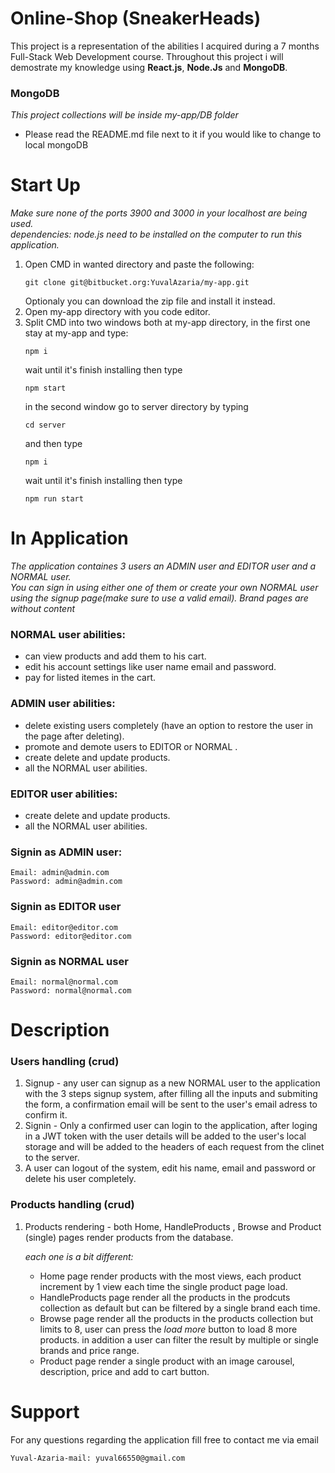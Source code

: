 # Online-Shop (SneakerHeads)

This project is a representation of the abilities I acquired during a 7 months Full-Stack Web Development course.
Throughout this project i will demostrate my knowledge using **React.js**, **Node.Js** and **MongoDB**.

### MongoDB

_This project collections will be inside my-app/DB folder_

- Please read the README.md file next to it if you would like to change to local mongoDB

# Start Up

_Make sure none of the ports 3900 and 3000 in your localhost are being used._  
_dependencies: node.js need to be installed on the computer to run this application._

1. Open CMD in wanted directory and paste the following:
   ```
   git clone git@bitbucket.org:YuvalAzaria/my-app.git
   ```
   Optionaly you can download the zip file and install it instead.
2. Open my-app directory with you code editor.
3. Split CMD into two windows both at my-app directory, in the first one stay at my-app and type:
   ```
   npm i
   ```
   wait until it's finish installing then type
   ```
   npm start
   ```
   in the second window go to server directory by typing
   ```
   cd server
   ```
   and then type
   ```
   npm i
   ```
   wait until it's finish installing then type
   ```
   npm run start
   ```

# In Application

_The application containes 3 users an ADMIN user and EDITOR user and a NORMAL user._  
_You can sign in using either one of them or create your own NORMAL user using the signup page(make sure to use a valid email)._
_Brand pages are without content_

### NORMAL user abilities:

- can view products and add them to his cart.
- edit his account settings like user name email and password.
- pay for listed itemes in the cart.

### ADMIN user abilities:

- delete existing users completely (have an option to restore the user in the page after deleting).
- promote and demote users to EDITOR or NORMAL .
- create delete and update products.
- all the NORMAL user abilities.

### EDITOR user abilities:

- create delete and update products.
- all the NORMAL user abilities.

### **Signin as ADMIN user:**

```
Email: admin@admin.com
Password: admin@admin.com
```

### **Signin as EDITOR user**

```
Email: editor@editor.com
Password: editor@editor.com
```

### **Signin as NORMAL user**

```
Email: normal@normal.com
Password: normal@normal.com
```

# Description

### Users handling (crud)

1. Signup - any user can signup as a new NORMAL user to the application with the 3 steps signup system, after filling all the inputs and submiting the form, a confirmation email will be sent to the user's email adress to confirm it.
2. Signin - Only a confirmed user can login to the application, after loging in a JWT token with the user details will be added to the user's local storage and will be added to the headers of each request from the clinet to the server.
3. A user can logout of the system, edit his name, email and password or delete his user completely.

### Products handling (crud)

1.  Products rendering - both Home, HandleProducts , Browse and Product (single) pages render products from the database.

    _each one is a bit different:_

    - Home page render products with the most views, each product increment by 1 view each time the single product page load.
    - HandleProducts page render all the products in the prodcuts collection as default but can be filtered by a single brand each time.
    - Browse page render all the products in the products collection but limits to 8, user can press the _load more_ button to load 8 more products. in addition a user can filter the result by multiple or single brands and price range.
    - Product page render a single product with an image carousel, description, price and add to cart button.

# Support

For any questions regarding the application fill free to contact me via email

```
Yuval-Azaria-mail: yuval66550@gmail.com
```
